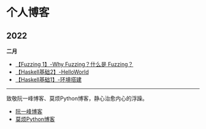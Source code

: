 # 个人博客



## 2022

**二月**
- [【Fuzzing 1】-Why Fuzzing？什么是 Fuzzing？](./docs/page-3.md)
- [【Haskell基础2】-HelloWorld](./docs/page-2.md)
- [【Haskell基础1】-环境搭建](./docs/page-1.md)

---

致敬阮一峰博客、莫烦Python博客，静心治愈内心的浮躁。
- [阮一峰博客](https://www.ruanyifeng.com/)
- [莫烦Python博客](https://www.youtube.com/c/%E5%91%A8%E8%8E%AB%E7%83%A6/videos)